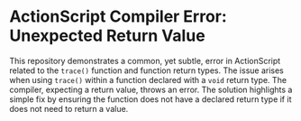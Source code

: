 # ActionScript Compiler Error: Unexpected Return Value

This repository demonstrates a common, yet subtle, error in ActionScript related to the `trace()` function and function return types.  The issue arises when using `trace()` within a function declared with a `void` return type.  The compiler, expecting a return value, throws an error.  The solution highlights a simple fix by ensuring the function does not have a declared return type if it does not need to return a value.